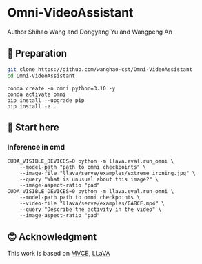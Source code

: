 
# Omni-VideoAssistant
Author Shihao Wang and Dongyang Yu and Wangpeng An

## 🔨 Preparation
```bash
git clone https://github.com/wanghao-cst/Omni-VideoAssistant
cd Omni-VideoAssistant
```
```shell
conda create -n omni python=3.10 -y
conda activate omni
pip install --upgrade pip
pip install -e .
```

## 🌟 Start here

### Inference in cmd
```
CUDA_VISIBLE_DEVICES=0 python -m llava.eval.run_omni \
    --model-path "path to omni checkpoints" \
    --image-file "llava/serve/examples/extreme_ironing.jpg" \
    --query "What is unusual about this image?" \
    --image-aspect-ratio "pad"
CUDA_VISIBLE_DEVICES=0 python -m llava.eval.run_omni \
    --model-path path to omni checkpoints \
    --video-file "llava/serve/examples/0A8CF.mp4" \
    --query "Describe the activity in the video" \
    --image-aspect-ratio "pad"
```



## 😊 Acknowledgment

This work is based on [MVCE](https://github.com/shajiayu1/MVCE/), [LLaVA](https://github.com/haotian-liu/LLaVA/)
